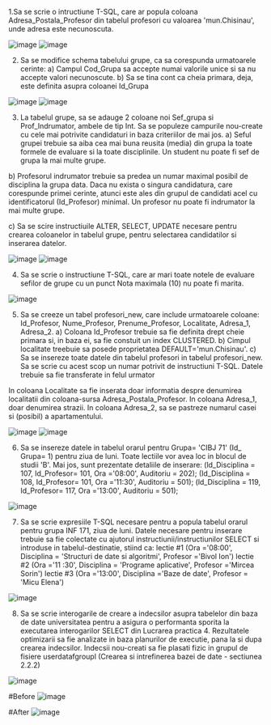 1.Sa se scrie o intructiune T-SQL, care ar popula coloana Adresa_Postala_Profesor din tabelul profesori cu valoarea 'mun.Chisinau', unde adresa este necunoscuta.

![image](https://user-images.githubusercontent.com/43127951/50053997-bf938c80-0145-11e9-90f8-a1b69b68dafe.png)
![image](https://user-images.githubusercontent.com/43127951/50054007-d639e380-0145-11e9-86cd-03820e7fd0c4.png)


2. Sa se modifice schema tabelului grupe, ca sa corespunda urmatoarele cerinte: a) Campul Cod_Grupa sa accepte numai valorile unice si sa nu accepte valori necunoscute. b) Sa se tina cont ca cheia primara, deja, este definita asupra coloanei Id_Grupa

![image](https://user-images.githubusercontent.com/43127951/50054018-eb167700-0145-11e9-80fb-bed2005fae64.png)
![image](https://user-images.githubusercontent.com/43127951/50054024-f79acf80-0145-11e9-9ef1-bd7f588d2f6b.png)

3. La tabelul grupe, sa se adauge 2 coloane noi Sef_grupa si Prof_Indrumator, ambele de tip Int. Sa se populeze campurile nou-create cu cele mai potrivite candidaturi in baza criteriilor de mai jos.
a) Seful grupei trebuie sa aiba cea mai buna reusita (media) din grupa la toate formele de evaluare si la toate disciplinile. Un student nu poate fi sef de grupa la mai multe grupe.

b) Profesorul indrumator trebuie sa predea un numar maximal posibil de disciplina la grupa data. Daca nu exista o singura candidatura, care corespunde primei cerinte, atunci este ales din grupul de candidati acel cu identificatorul (Id_Profesor) minimal. Un profesor nu poate fi indrumator la mai multe grupe.

c) Sa se scire instructiuile ALTER, SELECT, UPDATE necesare pentru crearea coloanelor in tabelul grupe, pentru selectarea candidatilor si inserarea datelor. 

![image](https://user-images.githubusercontent.com/43127951/50054035-29139b00-0146-11e9-95d3-19b3bd613883.png)
![image](https://user-images.githubusercontent.com/43127951/50054038-392b7a80-0146-11e9-95fa-ead7ee418785.png)

4. Sa se scrie o instructiune T-SQL, care ar mari toate notele de evaluare sefilor de grupe cu un punct Nota maximala (10) nu poate fi marita.

![image](https://user-images.githubusercontent.com/43127951/50054048-709a2700-0146-11e9-866a-214e7e50c284.png)


5. Sa se creeze un tabel profesori_new, care include urmatoarele coloane: Id_Profesor, Nume_Profesor, Prenume_Profesor, Localitate, Adresa_1, Adresa_2.
a) Coloana Id_Profesor trebuie sa fie definita drept cheie primara si, in baza ei, sa fie constuit un index CLUSTERED. b) Cimpul localitate treebuie sa posede proprietatea DEFAULT='mun.Chisinau'. c) Sa se insereze toate datele din tabelul profesori in tabelul profesori_new. Sa se scrie cu acest scop un numar potrivit de instructiuni T-SQL. Datele trebuie sa fie transferate in felul urmator

In coloana Localitate sa fie inserata doar informatia despre denumirea localitatii din coloana-sursa Adresa_Postala_Profesor. In coloana Adresa_1, doar denumirea strazii. In coloana Adresa_2, sa se pastreze numarul casei si (posibil) a apartamentului. 

![image](https://user-images.githubusercontent.com/43127951/50054086-f1f1b980-0146-11e9-880d-a068e6b3cfbb.png)
![image](https://user-images.githubusercontent.com/43127951/50054088-003fd580-0147-11e9-83d3-444607eb9bbd.png)



6. Sa se insereze datele in tabelul orarul pentru Grupa= 'CIBJ 71' (Id_ Grupa= 1) pentru ziua de luni. Toate lectiile vor avea loc in blocul de studii 'B'.
Mai jos, sunt prezentate detaliile de inserare: (ld_Disciplina = 107, Id_Profesor= 101, Ora ='08:00', Auditoriu = 202); (Id_Disciplina = 108, Id_Profesor= 101, Ora ='11:30', Auditoriu = 501); (ld_Disciplina = 119, Id_Profesor= 117, Ora ='13:00', Auditoriu = 501); 

![image](https://user-images.githubusercontent.com/43127951/50054097-1e0d3a80-0147-11e9-964c-0826c11fa38c.png)


7. Sa se scrie expresiile T-SQL necesare pentru a popula tabelul orarul pentru grupa INF 171, ziua de luni. Datele necesare pentru inserare trebuie sa fie colectate cu ajutorul instructiunii/instructiunilor SELECT si introduse in tabelul-destinatie, stiind ca: lectie #1 (Ora ='08:00', Disciplina = 'Structuri de date si algoritmi', Profesor ='Bivol Ion') lectie #2 (Ora ='11 :30', Disciplina = 'Programe aplicative', Profesor ='Mircea Sorin') lectie #3 (Ora ='13:00', Disciplina ='Baze de date', Profesor = 'Micu Elena')

![image](https://user-images.githubusercontent.com/43127951/50054105-4f860600-0147-11e9-9dbd-e5d519493a52.png)


8. Sa se scrie interogarile de creare a indecsilor asupra tabelelor din baza de date universitatea pentru a asigura o performanta sporita la executarea interogarilor SELECT din Lucrarea practica 4. Rezultatele optimizarii sa fie analizate in baza planurilor de executie, pana la si dupa crearea indecsilor. Indecsii nou-creati sa fie plasati fizic in grupul de fisiere userdatafgroupl (Crearea si intrefinerea bazei de date - sectiunea 2.2.2)

![image](https://user-images.githubusercontent.com/43127951/50054117-66c4f380-0147-11e9-9e12-dc23a6470d05.png)

#Before
![image](https://user-images.githubusercontent.com/43127951/50054132-aa1f6200-0147-11e9-8600-cd2b41bbaec8.png)

#After
![image](https://user-images.githubusercontent.com/43127951/50054140-c4f1d680-0147-11e9-9045-fc186eb88bbd.png)

